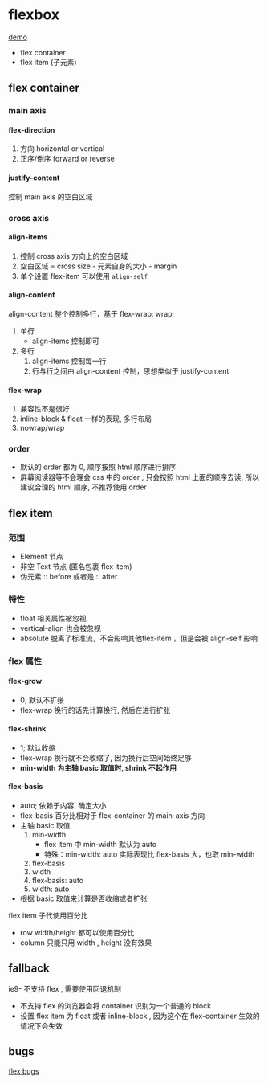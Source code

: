 # flexbox

[demo](http://the-echoplex.net/flexyboxes/)

- flex container
- flex item (子元素)

## flex container

### main axis

#### flex-direction

1. 方向 horizontal or vertical
2. 正序/倒序 forward or reverse

#### justify-content

控制 main axis 的空白区域

### cross axis

#### align-items

1. 控制 cross axis 方向上的空白区域
2. 空白区域 = cross size - 元素自身的大小 - margin
3. 单个设置 flex-item 可以使用 `align-self`

#### align-content

align-content 整个控制多行，基于 flex-wrap: wrap;

1. 单行
    - align-items 控制即可
2. 多行
    1. align-items 控制每一行
    2. 行与行之间由 align-content 控制，思想类似于 justify-content

#### flex-wrap

1. 兼容性不是很好
2. inline-block & float 一样的表现, 多行布局
3. nowrap/wrap

### order

- 默认的 order 都为 0, 顺序按照 html 顺序进行排序
- 屏幕阅读器等不会理会 css 中的 order , 只会按照 html 上面的顺序去读, 所以建议合理的 html 顺序, 不推荐使用 order

## flex item

### 范围

- Element 节点
- 非空 Text 节点 (匿名包裹 flex item)
- 伪元素 :: before 或者是 :: after

### 特性

- float 相关属性被忽视
- vertical-align 也会被忽视
- absolute 脱离了标准流，不会影响其他flex-item ，但是会被 align-self 影响

### flex 属性

#### flex-grow

- 0; 默认不扩张
- flex-wrap 换行的话先计算换行, 然后在进行扩张

#### flex-shrink

- 1; 默认收缩
- flex-wrap 换行就不会收缩了, 因为换行后空间始终足够
- **min-width 为主轴 basic 取值时, shrink 不起作用**

#### flex-basis

- auto; 依赖于内容, 确定大小
- flex-basis 百分比相对于 flex-container 的 main-axis 方向
- 主轴 basic 取值
    1. min-width
        - flex item 中 min-width 默认为 auto
        - 特殊：min-width: auto 实际表现比 flex-basis 大，也取 min-width
    2. flex-basis
    3. width
    4. flex-basis: auto
    5. width: auto
- 根据 basic 取值来计算是否收缩或者扩张

flex item 子代使用百分比

- row width/height 都可以使用百分比
- column 只能只用 width , height 没有效果

## fallback

ie9- 不支持 flex , 需要使用回退机制

- 不支持 flex 的浏览器会将 container 识别为一个普通的 block
- 设置 flex item 为 float 或者 inline-block , 因为这个在 flex-container 生效的情况下会失效

## bugs

[flex bugs](https://github.com/philipwalton/flexbugs)
